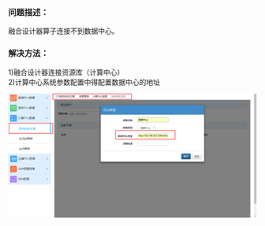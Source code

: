 ### 问题描述： ###

融合设计器算子连接不到数据中心。

### 解决方法： ###
1)融合设计器连接资源库（计算中心）   
2)计算中心系统参数配置中得配置数据中心的地址
   
![](picture/p3.png)    

